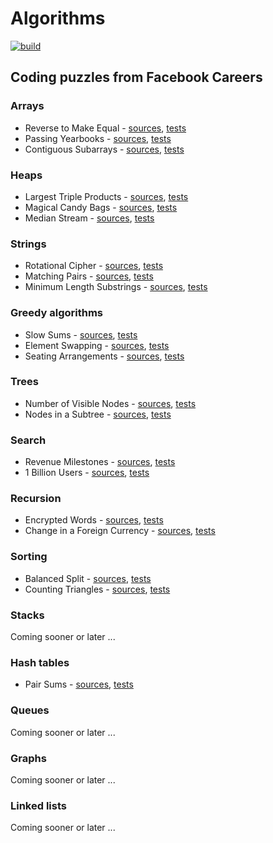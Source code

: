 # Algorithms

[![build](https://github.com/cbismuth/algorithms/actions/workflows/maven.yaml/badge.svg)](https://github.com/cbismuth/algorithms/actions/workflows/maven.yaml)

## Coding puzzles from Facebook Careers

### Arrays

* Reverse to Make Equal -
  [sources](src/main/java/com/github/cbismuth/algorithms/facebook/ReverseToMakeEqual.java),
  [tests](src/test/java/com/github/cbismuth/algorithms/facebook/ReverseToMakeEqualTest.java)
* Passing Yearbooks -
  [sources](src/main/java/com/github/cbismuth/algorithms/facebook/PassingYearbooks.java),
  [tests](src/test/java/com/github/cbismuth/algorithms/facebook/PassingYearbooksTest.java)
* Contiguous Subarrays -
  [sources](src/main/java/com/github/cbismuth/algorithms/facebook/ContiguousSubarrays.java),
  [tests](src/test/java/com/github/cbismuth/algorithms/facebook/ContiguousSubarraysTest.java)

### Heaps

* Largest Triple Products -
  [sources](src/main/java/com/github/cbismuth/algorithms/facebook/LargestTripleProducts.java),
  [tests](src/test/java/com/github/cbismuth/algorithms/facebook/LargestTripleProductsTest.java)
* Magical Candy Bags -
  [sources](src/main/java/com/github/cbismuth/algorithms/facebook/MagicalCandyBags.java),
  [tests](src/test/java/com/github/cbismuth/algorithms/facebook/MagicalCandyBagsTest.java)
* Median Stream -
  [sources](src/main/java/com/github/cbismuth/algorithms/facebook/MedianStream.java),
  [tests](src/test/java/com/github/cbismuth/algorithms/facebook/MedianStreamTest.java)

### Strings

* Rotational Cipher -
  [sources](src/main/java/com/github/cbismuth/algorithms/facebook/RotationalCypher.java),
  [tests](src/test/java/com/github/cbismuth/algorithms/facebook/RotationalCypherTest.java)
* Matching Pairs -
  [sources](src/main/java/com/github/cbismuth/algorithms/facebook/MatchingPairs.java),
  [tests](src/test/java/com/github/cbismuth/algorithms/facebook/MatchingPairsTest.java)
* Minimum Length Substrings -
  [sources](src/main/java/com/github/cbismuth/algorithms/facebook/MinimumLengthSubstrings.java),
  [tests](src/test/java/com/github/cbismuth/algorithms/facebook/MinimumLengthSubstringsTest.java)

### Greedy algorithms

* Slow Sums -
  [sources](src/main/java/com/github/cbismuth/algorithms/facebook/SlowSums.java),
  [tests](src/test/java/com/github/cbismuth/algorithms/facebook/SlowSumsTest.java)
* Element Swapping -
  [sources](src/main/java/com/github/cbismuth/algorithms/facebook/ElementSwapping.java),
  [tests](src/test/java/com/github/cbismuth/algorithms/facebook/ElementSwappingTest.java)
* Seating Arrangements -
  [sources](src/main/java/com/github/cbismuth/algorithms/facebook/SeatingArrangements.java),
  [tests](src/test/java/com/github/cbismuth/algorithms/facebook/SeatingArrangementsTest.java)

### Trees

* Number of Visible Nodes -
  [sources](src/main/java/com/github/cbismuth/algorithms/facebook/NumberOfVisibleNodes.java),
  [tests](src/test/java/com/github/cbismuth/algorithms/facebook/NumberOfVisibleNodesTest.java)
* Nodes in a Subtree -
  [sources](src/main/java/com/github/cbismuth/algorithms/facebook/NodesInSubtree.java),
  [tests](src/test/java/com/github/cbismuth/algorithms/facebook/NodesInSubtreeTest.java)

### Search

* Revenue Milestones -
  [sources](src/main/java/com/github/cbismuth/algorithms/facebook/RevenueMilestones.java),
  [tests](src/test/java/com/github/cbismuth/algorithms/facebook/RevenueMilestonesTest.java)
* 1 Billion Users -
  [sources](src/main/java/com/github/cbismuth/algorithms/facebook/OneBillionUsers.java),
  [tests](src/test/java/com/github/cbismuth/algorithms/facebook/OneBillionUsersTest.java)

### Recursion

* Encrypted Words -
  [sources](src/main/java/com/github/cbismuth/algorithms/facebook/EncryptedWords.java),
  [tests](src/test/java/com/github/cbismuth/algorithms/facebook/EncryptedWordsTest.java)
* Change in a Foreign Currency -
  [sources](src/main/java/com/github/cbismuth/algorithms/facebook/ChangeForeignCurrency.java),
  [tests](src/test/java/com/github/cbismuth/algorithms/facebook/ChangeForeignCurrencyTest.java)

### Sorting

* Balanced Split -
  [sources](src/main/java/com/github/cbismuth/algorithms/facebook/BalancedSplit.java),
  [tests](src/test/java/com/github/cbismuth/algorithms/facebook/BalancedSplitTest.java)
* Counting Triangles -
  [sources](src/main/java/com/github/cbismuth/algorithms/facebook/CountingTriangles.java),
  [tests](src/test/java/com/github/cbismuth/algorithms/facebook/CountingTrianglesTest.java)

### Stacks

Coming sooner or later ...

### Hash tables

* Pair Sums -
  [sources](src/main/java/com/github/cbismuth/algorithms/facebook/PairSums.java),
  [tests](src/test/java/com/github/cbismuth/algorithms/facebook/PairSumsTest.java)

### Queues

Coming sooner or later ...

### Graphs

Coming sooner or later ...

### Linked lists

Coming sooner or later ...
